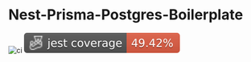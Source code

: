 # Nest-Prisma-Postgres-Boilerplate

![ci](https://github.com/fenghan34/nest-prisma-postgres-boilerplate/actions/workflows/ci.yaml/badge.svg?branch=main)
![coverage](./badges/coverage-jest%20coverage.svg)
